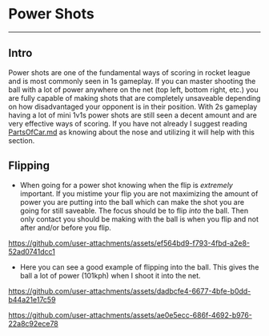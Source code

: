 # Power Shots
---
## Intro

Power shots are one of the fundamental ways of scoring in rocket league and is most commonly seen in 1s gameplay. If you can master shooting the ball with a lot of power anywhere on the net (top left, bottom right, etc.) you are fully capable of making shots that are completely unsaveable depending on how disadvantaged your opponent is in their position. With 2s gameplay having a lot of mini 1v1s power shots are still seen a decent amount and are very effective ways of scoring. If you have not already I suggest reading [PartsOfCar.md](PartsOfCar.md) as knowing about the nose and utilizing it will help with this section.

## Flipping

- When going for a power shot knowing when the flip is *extremely* important. If you mistime your flip you are not maximizing the amount of power you are putting into the ball which can make the shot you are going for still saveable. The focus should be to flip *into* the ball. Then only contact you should be making with the ball is when you flip and not after and/or before you flip.

https://github.com/user-attachments/assets/ef564bd9-f793-4fbd-a2e8-52ad0741dcc1

- Here you can see a good example of flipping into the ball. This gives the ball a lot of power (101kph) when I shoot it into the net.

https://github.com/user-attachments/assets/dadbcfe4-6677-4bfe-b0dd-b44a21e17c59

https://github.com/user-attachments/assets/ae0e5ecc-686f-4692-b976-22a8c92ece78

